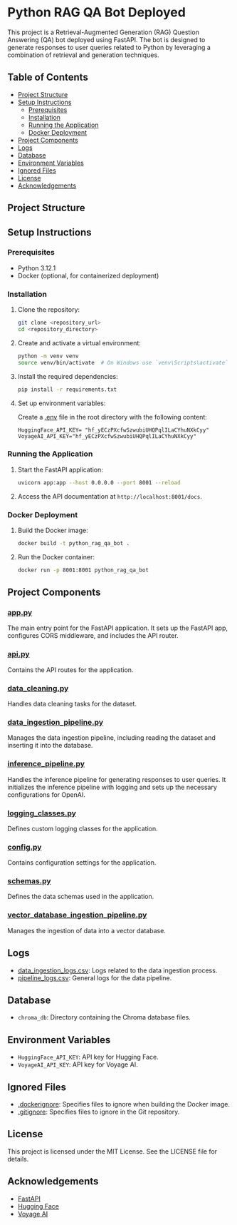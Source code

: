 # Python RAG QA Bot Deployed

This project is a Retrieval-Augmented Generation (RAG) Question Answering (QA) bot deployed using FastAPI. The bot is designed to generate responses to user queries related to Python by leveraging a combination of retrieval and generation techniques.

## Table of Contents

- [Project Structure](#project-structure)
- [Setup Instructions](#setup-instructions)
  - [Prerequisites](#prerequisites)
  - [Installation](#installation)
  - [Running the Application](#running-the-application)
  - [Docker Deployment](#docker-deployment)
- [Project Components](#project-components)
- [Logs](#logs)
- [Database](#database)
- [Environment Variables](#environment-variables)
- [Ignored Files](#ignored-files)
- [License](#license)
- [Acknowledgements](#acknowledgements)

## Project Structure

## Setup Instructions

### Prerequisites

- Python 3.12.1
- Docker (optional, for containerized deployment)

### Installation

1. Clone the repository:

    ```sh
    git clone <repository_url>
    cd <repository_directory>
    ```

2. Create and activate a virtual environment:

    ```sh
    python -m venv venv
    source venv/bin/activate  # On Windows use `venv\Scripts\activate`
    ```

3. Install the required dependencies:

    ```sh
    pip install -r requirements.txt
    ```

4. Set up environment variables:

    Create a [.env](http://_vscodecontentref_/7) file in the root directory with the following content:

    ```env
    HuggingFace_API_KEY= "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"
    VoyageAI_API_KEY="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"
    ```

### Running the Application

1. Start the FastAPI application:

    ```sh
    uvicorn app:app --host 0.0.0.0 --port 8001 --reload
    ```

2. Access the API documentation at `http://localhost:8001/docs`.

### Docker Deployment

1. Build the Docker image:

    ```sh
    docker build -t python_rag_qa_bot .
    ```

2. Run the Docker container:

    ```sh
    docker run -p 8001:8001 python_rag_qa_bot
    ```

## Project Components

### [app.py](http://_vscodecontentref_/8)

The main entry point for the FastAPI application. It sets up the FastAPI app, configures CORS middleware, and includes the API router.

### [api.py](http://_vscodecontentref_/9)

Contains the API routes for the application.

### [data_cleaning.py](http://_vscodecontentref_/10)

Handles data cleaning tasks for the dataset.

### [data_ingestion_pipeline.py](http://_vscodecontentref_/11)

Manages the data ingestion pipeline, including reading the dataset and inserting it into the database.

### [inference_pipeline.py](http://_vscodecontentref_/12)

Handles the inference pipeline for generating responses to user queries. It initializes the inference pipeline with logging and sets up the necessary configurations for OpenAI.

### [logging_classes.py](http://_vscodecontentref_/13)

Defines custom logging classes for the application.

### [config.py](http://_vscodecontentref_/14)

Contains configuration settings for the application.

### [schemas.py](http://_vscodecontentref_/15)

Defines the data schemas used in the application.

### [vector_database_ingestion_pipeline.py](http://_vscodecontentref_/16)

Manages the ingestion of data into a vector database.

## Logs

- [data_ingestion_logs.csv](http://_vscodecontentref_/17): Logs related to the data ingestion process.
- [pipeline_logs.csv](http://_vscodecontentref_/18): General logs for the data pipeline.

## Database

- `chroma_db`: Directory containing the Chroma database files.

## Environment Variables

- `HuggingFace_API_KEY`: API key for Hugging Face.
- `VoyageAI_API_KEY`: API key for Voyage AI.

## Ignored Files

- [.dockerignore](http://_vscodecontentref_/19): Specifies files to ignore when building the Docker image.
- [.gitignore](http://_vscodecontentref_/20): Specifies files to ignore in the Git repository.

## License

This project is licensed under the MIT License. See the LICENSE file for details.

## Acknowledgements

- [FastAPI](https://fastapi.tiangolo.com/)
- [Hugging Face](https://huggingface.co/)
- [Voyage AI](https://voyageai.com/)